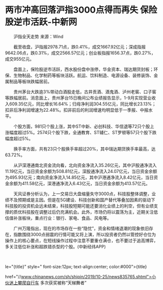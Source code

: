 # 两市冲高回落沪指3000点得而再失 保险股逆市活跃-中新网

　　沪指全天走势 来源：Wind

　　截至收盘，沪指报2978.71点，跌0.41%，成交1667.92亿元；深成指报9642.06点，跌0.31%，成交2566.57亿元；创业板指报1656.37点，跌0.27%，成交955亿元。

　　盘面上，保险股逆市活跃，西水股份盘中涨停，华金资本、瑞达期货封板；环保、生物制品、化学制药等板块活跃。航运、饮料制造、电源设备、装修装饰、金属制品等板块跌幅居前。

　　贵州茅台大跌逾3%带动白酒股走低，古井贡酒、酒鬼酒、泸州老窖、口子窖等跌幅居前。消息面上，贵州茅台15日晚间公布业绩报告显示，1-9月实现营业收入609.35亿元，同比增长16.64%；归母净利润304.55亿元，同比增长23.13%；扣非后净利润增速为22.48%。扣非前后的利润增速均明显低于一季报、中报水平。

　　个股方面，981只个股上涨，其中ST中新、必创科技、华信退等72只个股上涨幅度超过5%。2574只个股下跌，全通教育、ST辅仁、ST罗顿等57只个股下跌幅度超过5%。

　　换手率方面，共有23只个股换手率超过20%，其中瑞达期货换手率最高，达63.72%。

　　从沪深港通南北资金流向看，北向资金净流入35.26亿元，其中沪股通净流入11.19亿元，当日资金余额为508.81亿元，深股通净流入24.07亿元，当日资金余额为495.93亿元；南向资金净流入14.85亿元，其中沪港通净流入8.42亿元，当日资金余额为411.58亿元，深港通净流入6.43亿元，当日资金余额为413.57亿元。

　　天风证券分析认为，上一交易日大盘缩量失守3000点，科技股整体调整，业绩不及预期或是主因。但是在5G建设、科技创新和国产替代等叠加因素的驱动下科技股的投资机会远未结束，科技股短期可能还要消化业绩上的利空，但有业绩支撑的质优科技股在调整过后仍充满机会。此外，市场仍将以震荡为主，近期关注低估值补涨板块，重点行业：银行、家电、食品、风电等。

　　广州万隆指出，现在的市场存在一些“隐忧”，资金和情绪退潮的现象依旧存在，指数围绕3000点弱震的行情可能又将上演，所以投资者仍然以管控好仓位为操作上的核心要点，在短线操作过程中注意不要重仓满仓，也不要过于追高博弈，多关注低位补涨和超跌错杀型的个股。(中新经纬APP)

　　

le="{title}" style=" font-size:12px; text-align:center; color:#000">{title}

href="//www.chinanews.com/sh/shipin/2019/10-25/news835765.shtml">小伙迷上攀爬自行车 多次获奖被称“天梯舞者”

